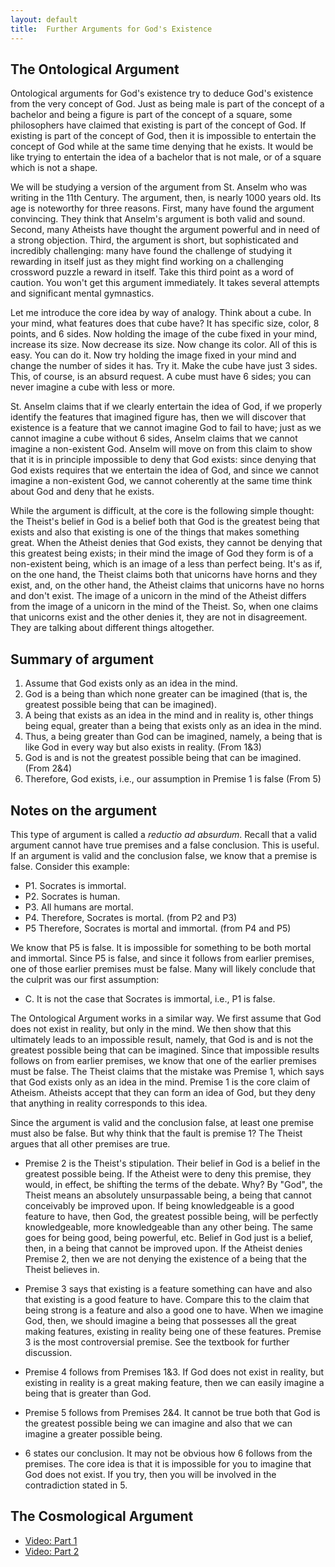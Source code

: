 ```yaml
---
layout: default
title:  Further Arguments for God's Existence
---
```



## The Ontological Argument 

Ontological arguments for God's existence try to deduce God's existence from the very concept of God. Just as being male is part of the concept of a bachelor and being a figure is part of the concept of a square, some philosophers have claimed that existing is part of the concept of God. If existing is part of the concept of God, then it is impossible to entertain the concept of God while at the same time denying that he exists. It would be like trying to entertain the idea of a bachelor that is not male, or of a square which is not a shape. 

We will be studying a version of the argument from St. Anselm who was writing in the 11th Century. The argument, then, is nearly 1000 years old. Its age is noteworthy for three reasons. First, many have found the argument convincing. They think that Anselm's argument is both valid and sound. Second, many Atheists have thought the argument powerful and in need of a strong objection. Third, the argument is short, but sophisticated and incredibly challenging: many have found the challenge of studying it rewarding in itself just as they might find working on a challenging crossword puzzle a reward in itself. Take this third point as a word of caution. You won't get this argument immediately. It takes several attempts and significant mental gymnastics. 

Let me introduce the core idea by way of analogy. Think about a cube. In your mind, what features does that cube have? It has specific size, color, 8 points, and 6 sides. Now holding the image of the cube fixed in your mind, increase its size. Now decrease its size. Now change its  color. All of this is easy. You can do it. Now try holding the image fixed in your mind and change the number of sides it has. Try it. Make the cube have just 3 sides. This, of course, is an absurd request. A cube must have 6 sides; you can never imagine a cube with less or more. 

St. Anselm claims that if we clearly entertain the idea of God, if we properly identify the features that imagined figure has, then we will discover that existence is a feature that we cannot imagine God to fail to have; just as we cannot imagine a cube without 6 sides, Anselm claims that we cannot imagine a non-existent God. Anselm will move on from this claim to show that it is in principle impossible to deny that God exists: since denying that God exists requires that we entertain the idea of God, and since we cannot imagine a non-existent God, we cannot coherently at the same time think about God and deny that he exists. 

While the argument is difficult, at the core is the following simple thought: the Theist's belief in God is a belief both that God is the greatest being that exists and also that existing is one of the things that makes something great. When the Atheist denies that God exists, they cannot be denying that this greatest being exists; in their mind the image of God they form is of a non-existent being, which is an image of a less than perfect being. It's as if, on the one hand, the Theist claims both that unicorns have horns and they exist, and, on the other hand, the Atheist claims that unicorns have no horns and don't exist. The image of a unicorn in the mind of the Atheist differs from the image of a unicorn in the mind of the Theist. So, when one claims that unicorns exist and the other denies it, they are not in disagreement. They are talking about different things altogether. 

## Summary of argument

1. Assume that God exists only as an idea in the mind.
1. God is a being than which none greater can be imagined (that is, the greatest possible being that can be imagined).
3. A being that exists as an idea in the mind and in reality is, other things being equal, greater than a being that exists only as an idea in the mind.
4. Thus, a being greater than God can be imagined, namely, a being that is like God in every way but also exists in reality. (From 1&3)
5. God is and is not the greatest possible being that can be imagined. (From 2&4)
6. Therefore, God exists, i.e., our assumption in Premise 1 is false (From 5)


## Notes on the argument 

This type of argument is called a *reductio ad absurdum*. Recall that a valid argument cannot have true premises and a false conclusion. This is useful. If an argument is valid and the conclusion false, we know that a premise is false. Consider this example:
 
+ P1. Socrates is immortal. 
+ P2. Socrates is human. 
+ P3. All humans are mortal. 
+ P4. Therefore, Socrates is mortal. (from P2 and P3)
+ P5 Therefore, Socrates is mortal and immortal. (from P4 and P5)

We know that P5 is false. It is impossible for something to be both mortal and immortal. Since P5 is false, and since it follows from earlier premises, one of those earlier premises must be false. Many will likely conclude that the culprit was our first assumption: 

+ C. It is not the case that Socrates is immortal, i.e., P1 is false. 

The Ontological Argument works in a similar way. We first assume that God does not exist in reality, but only in the mind. We then show that this ultimately leads to an impossible result, namely, that God is and is not the greatest possible being that can be imagined. Since that impossible results follows on from earlier premises, we know that one of the earlier premises must be false. The Theist claims that the mistake was Premise 1, which says that God exists only as an idea in the mind. Premise 1 is the core claim of Atheism. Atheists accept that they can form an idea of God, but they deny that anything in reality corresponds to this idea. 

Since the argument is valid and the conclusion false, at least one premise must also be false. But why think that the fault is premise 1? The Theist argues that all other premises are true. 


+ Premise 2 is the Theist's stipulation. Their belief in God is a belief in the greatest possible being. If the Atheist were to deny this premise, they would, in effect, be shifting the terms of the debate. Why? By "God", the Theist means an absolutely unsurpassable being, a being that cannot conceivably be improved upon. If being knowledgeable is a good feature to have, then God, the greatest possible being, will be perfectly knowledgeable, more knowledgeable than any other being. The same goes for being good, being powerful, etc. Belief in God just is a belief, then, in a being that cannot be improved upon. If the Atheist denies Premise 2, then we are not denying the existence of a being that the Theist believes in. 

+ Premise 3 says that existing is a feature something can have and also that existing is a good feature to have. Compare this to the claim that being strong is a feature and also a good one to have. When we imagine God, then, we should imagine a being that possesses all the great making features, existing in reality being one of these features. Premise 3 is the most controversial premise. See the textbook for further discussion.

+ Premise 4 follows from Premises 1&3. If God does not exist in reality, but existing in reality is a great making feature, then we can easily imagine a being that is greater than God. 

+ Premise 5 follows from Premises 2&4. It cannot be true both that God is the greatest possible being we can imagine and also that we can imagine a greater possible being. 

+ 6 states our conclusion. It may not be obvious how 6 follows from the premises. The core idea is that it is impossible for you to imagine that God does not exist. If you try, then you will be involved in the contradiction stated in 5. 


## The Cosmological Argument ##

+ [Video: Part 1](https://www.youtube.com/watch?v=2zS1HiuWPMA)
+ [Video: Part 2](https://www.youtube.com/watch?v=mBMAMIFw9n4)

